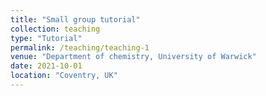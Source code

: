 ```yaml
---
title: "Small group tutorial"
collection: teaching
type: "Tutorial"
permalink: /teaching/teaching-1
venue: "Department of chemistry, University of Warwick"
date: 2021-10-01
location: "Coventry, UK"
---
```

